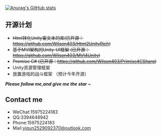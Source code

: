 [![Anurag's GitHub stats](https://github-readme-stats.vercel.app/api?username=Wilson403)](https://github.com/anuraghazra/github-readme-stats)

## 开源计划
* ~~Html转化Unity富文本的库(已开源：https://github.com/Wilson403/Html2UnityRich)~~
* ~~基于MVI架构的Unity-UI框架 (已开源：https://github.com/Wilson403/MVI4Unity)~~
* ~~Promise C# (已开源：https://github.com/Wilson403/Primise4CSharp)~~
* Unity资源管理框架
* 放置游戏的战斗框架 （预计今年开源）

<i><b>Please follow me,and give me the star ~</b></i>

## Contact me
* WeChat:15975224183
* QQ:3394648942
* Phone:15975224183
* Mail:yiqun2529092370@outlook.com
